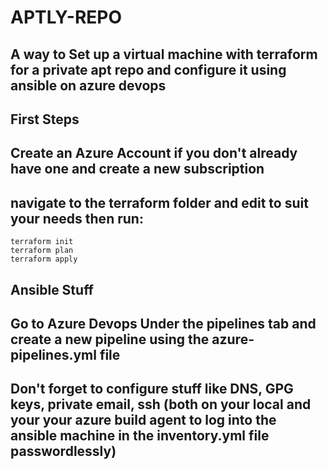 # APTLY-REPO

A way to Set up a virtual machine with terraform for a private apt repo and configure it using ansible on azure devops
---

## First Steps
Create an Azure Account if you don't already have one and create a new subscription
---
navigate to the terraform folder and edit to suit your needs then run:
---
```
terraform init
terraform plan
terraform apply

```
## Ansible Stuff

Go to Azure Devops Under the pipelines tab and create a new pipeline using the azure-pipelines.yml file
---
Don't forget to configure stuff like DNS, GPG keys, private email, ssh (both on your local and your your azure build agent to log into the ansible machine in the inventory.yml file passwordlessly)
---
